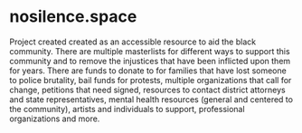 # nosilence.space

Project created created as an accessible resource to aid the black community. There are multiple masterlists for different ways to support this community and to remove the injustices that have been inflicted upon them for years. There are funds to donate to for families that have lost someone to police brutality, bail funds for protests, multiple organizations that call for change, petitions that need signed, resources to contact district attorneys and state representatives, mental health resources (general and centered to the community), artists and individuals to support, professional organizations and more.
